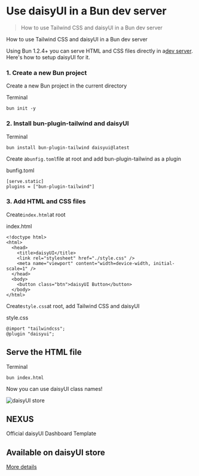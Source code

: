 # Use daisyUI in a Bun dev server

> How to use Tailwind CSS and daisyUI in a Bun dev server



How to use Tailwind CSS and daisyUI in a Bun dev server

Using Bun 1.2.4+ you can serve HTML and CSS files directly in a[dev server](https://bun.sh/docs/bundler/fullstack). Here's how to setup daisyUI for it.

### [](#1-create-a-new-bun-project)1\. Create a new Bun project

Create a new Bun project in the current directory

Terminal

```
bun init -y
```

### [](#2-install-bun-plugin-tailwind-and-daisyui)2\. Install bun-plugin-tailwind and daisyUI

Terminal

```
bun install bun-plugin-tailwind daisyui@latest
```

Create a`bunfig.toml`file at root and add bun-plugin-tailwind as a plugin

bunfig.toml

```
[serve.static]
plugins = ["bun-plugin-tailwind"]
```

### [](#3-add-html-and-css-files)3\. Add HTML and CSS files

Create`index.html`at root

index.html

```
<!doctype html>
<html>
  <head>
    <title>daisyUI</title>
    <link rel="stylesheet" href="./style.css" />
    <meta name="viewport" content="width=device-width, initial-scale=1" />
  </head>
  <body>
    <button class="btn">daisyUI Button</button>
  </body>
</html>
```

Create`style.css`at root, add Tailwind CSS and daisyUI

style.css

```
@import "tailwindcss";
@plugin "daisyui";
```

## [](#serve-the-html-file)Serve the HTML file

Terminal

```
bun index.html
```

Now you can use daisyUI class names!

![daisyUI store](https://img.daisyui.com/images/store/nexus.webp)

## NEXUS  
Official daisyUI Dashboard Template

## Available on daisyUI store

[More details](/store)
